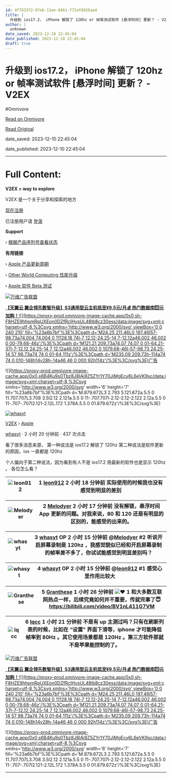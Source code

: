 ```yaml
---
id: 4f7633f2-97eb-11ee-84b1-f72af8926aa4
title: |
  升级到 ios17.2， iPhone 解锁了 120hz or 帧率测试软件 [悬浮时间] 更新？ - V2EX
author: |
  unknown
date_saved: 2023-12-10 22:45:04
date_published: 2023-12-10 22:45:04
draft: true
---
```


# 升级到 ios17.2， iPhone 解锁了 120hz or 帧率测试软件 [悬浮时间] 更新？ - V2EX
#Omnivore

[Read on Omnivore](https://omnivore.app/me/ios-17-2-i-phone-120-hz-or-v-2-ex-18c577b2f88)

[Read Original](https://www.v2ex.com/t/999323)

date_saved: 2023-12-10 22:45:04

date_published: 2023-12-10 22:45:04

--- 

# Full Content: 

**V2EX = way to explore**

V2EX 是一个关于分享和探索的地方 

[现在注册](https://www.v2ex.com/signup)

已注册用户请 [登录](https://www.v2ex.com/signin)

**Support**

› [根据产品序列号查看状态](https://selfsolve.apple.com/agreementWarrantyDynamic.do)

**有用链接**

› [Apple 产品更新周期](http://buyersguide.macrumors.com/)

› [Other World Computing 性能升级](http://www.macsales.com/)

› [Apple 软件 Beta 测试](https://beta.apple.com/) 

[](https://wwads.cn/click/bait)[![万维广告联盟](https://proxy-prod.omnivore-image-cache.app/130x0,sQZCiJD8Gza9iH1vnhhGOUjfAviUjgukZ37oPJNYWIGI/https://cdn.wwads.cn/creatives/TJiqU9LJrfPyyBbauAna1Lptzb4pf9CYdWn8FTCs.jpg)](https://wwads.cn/click/bundle?code=mAOKg2RcEoJN7VrXDWqD2PVb0X7oN7)

[**【天翼云 翼企领先数智升级】**S3通用型云主机**低至¥9.5元/月💰️ 热门数据库1️⃣元加购！**](https://wwads.cn/click/bundle?code=mAOKg2RcEoJN7VrXDWqD2PVb0X7oN7)[![](https://proxy-prod.omnivore-image-cache.app/0x0,sh-F8HZE9hhpmRpUXEon0DZfRcIHysUL48lb8cz30ess/data:image/svg+xml;charset=utf-8,%3Csvg xmlns='http://www.w3.org/2000/svg' viewBox='0 0 240 210' fill='%23a6b7bf'%3E%3Cpath d='M24.25 211.46L0 197.46l57-98.73a74.004 74.004 0 11128.18 74l-7 12.12-24.25-14 7-12.12a46.002 46.002 0 00-79.68-46z'/%3E%3Cpath d='M121.21 209.73a74.07 74.07 0 01-64.21-37l-7-12.12 24.25-14 7 12.12a46.002 46.002 0 1079.68-46l-57-98.73 24.25-14 57 98.73a74 74 0 01-64 111z'/%3E%3Cpath d='M235.09 209.73h-114a74 74 0 010-148h14v28h-14a46 46 0 000 92h114z'/%3E%3C/svg%3E)广告](https://wwads.cn/?utm%5Fsource=property-124&utm%5Fmedium=footer "点击了解万维广告联盟")

![](https://proxy-prod.omnivore-image-cache.app/0x0,s6B4Ku9s0Tbz8J8IAj9Z5ZYr1Y70JiMgEcy6L6eVK9sc/data:image/svg+xml;charset=utf-8,%3Csvg xmlns='http://www.w3.org/2000/svg' width='6' height='7' fill='%23a6b7bf'%3E%3Cpath d='M.879.672L3 2.793 5.121.672a.5.5 0 11.707.707L3.708 3.5l2.12 2.121a.5.5 0 11-.707.707l-2.12-2.12-2.122 2.12a.5.5 0 11-.707-.707l2.121-2.12L.172 1.378A.5.5 0 01.879.672z'/%3E%3C/svg%3E)

[![whasyt](https://proxy-prod.omnivore-image-cache.app/0x0,sjevFVjKbR66UQ8p6olgBbodKiebTgLVLDQPBBixrjc8/https://cdn.v2ex.com/gravatar/4e16a94583629616b65c6f7321ee4b0e?s=73&d=retro)](https://www.v2ex.com/member/whasyt)

[V2EX](https://www.v2ex.com/)  › [Apple](https://www.v2ex.com/go/apple)

[whasyt](https://www.v2ex.com/member/whasyt) · 2 小时 20 分钟前 · 437 次点击 

看了很多消息来源， 第一种说法是 ios17.2 解锁了 120hz 第二种说法是软件更新的原因，ios 一直都是 120hz

个人偏向于第二种说法，因为看到有人不是 ios17.2 用最新的软件也是显示 120hz 。 各位怎么看？

| ![leon912](https://proxy-prod.omnivore-image-cache.app/0x0,spVYxK_IJbW4IXLvrNRSOLrFtP_9RT7yxH0vA4ffgD8g/https://cdn.v2ex.com/avatar/a4c5/66be/194581_normal.png?m=1612418210) | 1 **[leon912](https://www.v2ex.com/member/leon912)** 2 小时 18 分钟前 实际使用的时候我也没有感觉到明显的差别 |
| ----------------------------------------------------------------------------------------------------------------------------------------------------------------------------- | ------------------------------------------------------------------------------------ |

| ![Melodyer](https://proxy-prod.omnivore-image-cache.app/0x0,siPJAHVqR53TpwkVLY1pZIduVIx4f3Cc_Td5QFtF--og/https://cdn.v2ex.com/avatar/27a9/dabb/375910_normal.png?m=1685430923) | 2 **[Melodyer](https://www.v2ex.com/member/Melodyer)** 2 小时 17 分钟前 没有解锁，悬浮时间 App 更新的问题。对我来说，80 和 120 还是有明显的区别的，能感受的出来的。 |
| ------------------------------------------------------------------------------------------------------------------------------------------------------------------------------ | ----------------------------------------------------------------------------------------------------------------------- |

| ![whasyt](https://proxy-prod.omnivore-image-cache.app/0x0,s2f5GvvzJQsKgnDfL9dBv1GbQuzY53eRzwYFTkOGbFzM/https://cdn.v2ex.com/gravatar/4e16a94583629616b65c6f7321ee4b0e?s=48&d=retro) | 3 **[whasyt](https://www.v2ex.com/member/whasyt)** OP 2 小时 15 分钟前 @[Melodyer](https://www.v2ex.com/member/Melodyer) #2 听说开启屏幕录制是 120hz ，我感觉貌似已经和开启屏幕录制的帧率差不多了，你试试能感觉到明显差别吗？ |
| ----------------------------------------------------------------------------------------------------------------------------------------------------------------------------------- | --------------------------------------------------------------------------------------------------------------------------------------------------------------------------- |

| ![whasyt](https://proxy-prod.omnivore-image-cache.app/0x0,s2f5GvvzJQsKgnDfL9dBv1GbQuzY53eRzwYFTkOGbFzM/https://cdn.v2ex.com/gravatar/4e16a94583629616b65c6f7321ee4b0e?s=48&d=retro) | 4 **[whasyt](https://www.v2ex.com/member/whasyt)** OP 2 小时 15 分钟前 @[leon912](https://www.v2ex.com/member/leon912) #1 感觉心里作用比较大 |
| ----------------------------------------------------------------------------------------------------------------------------------------------------------------------------------- | ------------------------------------------------------------------------------------------------------------------------------ |

| ![Granthese](https://proxy-prod.omnivore-image-cache.app/0x0,sJ_dgVRMctFuoILKWTIp5OQsTLWhS9PxWKjctti2spiY/https://cdn.v2ex.com/avatar/e4f3/f09a/574168_normal.png?m=1699879158) | 5 **[Granthese](https://www.v2ex.com/member/Granthese)** 1 小时 26 分钟前 ![❤️](https://proxy-prod.omnivore-image-cache.app/14x0,saoR_MvJ3uJ2jLgEyiT6R-483tterapDmryp9rdXOHYc/https://www.v2ex.com/static/img/heart_neue_red.png?v=16ec2dd0a880be6edda1e4a2e35754b3) 1 和大多数互联网热点一样，后续究竟如何并不重要，传就完事了😇<https://bilibili.com/video/BV1nL411G7VM> |
| ------------------------------------------------------------------------------------------------------------------------------------------------------------------------------- | ----------------------------------------------------------------------------------------------------------------------------------------------------------------------------------------------------------------------------------------------------------------------------------------------------------------------------------------- |

| ![lqcc](https://proxy-prod.omnivore-image-cache.app/0x0,sE-kjviLFsydDMuITl6n98cTxsDHwq-N4HeVXTucVhkY/https://cdn.v2ex.com/gravatar/fe084722c570b2e62684a79af44128e7?s=48&d=retro) | 6 **[lqcc](https://www.v2ex.com/member/lqcc)** 1 小时 21 分钟前 不是有 up 主测过吗？只有在刷新列表的时候，比如在 “设置” 界面下滑等，iphone 才可能降低帧率到 80Hz 。其它使用场景都是 120Hz 。第三方软件那就不是苹果能控制的了。 |
| --------------------------------------------------------------------------------------------------------------------------------------------------------------------------------- | -------------------------------------------------------------------------------------------------------------------------------------------------------- |

[](https://wwads.cn/click/bait)[![万维广告联盟](https://proxy-prod.omnivore-image-cache.app/130x0,sQZCiJD8Gza9iH1vnhhGOUjfAviUjgukZ37oPJNYWIGI/https://cdn.wwads.cn/creatives/TJiqU9LJrfPyyBbauAna1Lptzb4pf9CYdWn8FTCs.jpg)](https://wwads.cn/click/bundle?code=mAOKg2RcEoJN7VrXDWqD2PVb0X7oN7)

[**【天翼云 翼企领先数智升级】**S3通用型云主机**低至¥9.5元/月💰️ 热门数据库1️⃣元加购！**](https://wwads.cn/click/bundle?code=mAOKg2RcEoJN7VrXDWqD2PVb0X7oN7)[![](https://proxy-prod.omnivore-image-cache.app/0x0,sh-F8HZE9hhpmRpUXEon0DZfRcIHysUL48lb8cz30ess/data:image/svg+xml;charset=utf-8,%3Csvg xmlns='http://www.w3.org/2000/svg' viewBox='0 0 240 210' fill='%23a6b7bf'%3E%3Cpath d='M24.25 211.46L0 197.46l57-98.73a74.004 74.004 0 11128.18 74l-7 12.12-24.25-14 7-12.12a46.002 46.002 0 00-79.68-46z'/%3E%3Cpath d='M121.21 209.73a74.07 74.07 0 01-64.21-37l-7-12.12 24.25-14 7 12.12a46.002 46.002 0 1079.68-46l-57-98.73 24.25-14 57 98.73a74 74 0 01-64 111z'/%3E%3Cpath d='M235.09 209.73h-114a74 74 0 010-148h14v28h-14a46 46 0 000 92h114z'/%3E%3C/svg%3E)广告](https://wwads.cn/?utm%5Fsource=property-124&utm%5Fmedium=footer "点击了解万维广告联盟")

![](https://proxy-prod.omnivore-image-cache.app/0x0,s6B4Ku9s0Tbz8J8IAj9Z5ZYr1Y70JiMgEcy6L6eVK9sc/data:image/svg+xml;charset=utf-8,%3Csvg xmlns='http://www.w3.org/2000/svg' width='6' height='7' fill='%23a6b7bf'%3E%3Cpath d='M.879.672L3 2.793 5.121.672a.5.5 0 11.707.707L3.708 3.5l2.12 2.121a.5.5 0 11-.707.707l-2.12-2.12-2.122 2.12a.5.5 0 11-.707-.707l2.121-2.12L.172 1.378A.5.5 0 01.879.672z'/%3E%3C/svg%3E)

---

